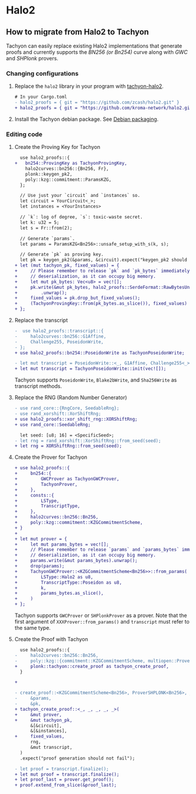 # Halo2

## How to migrate from Halo2 to Tachyon

Tachyon can easily replace existing Halo2 implementations that generate proofs and currently supports the _BN256 (or Bn254)_ curve along with _GWC_ and _SHPlonk_ provers.

### Changing configurations

1. Replace the `halo2` library in your program with [tachyon-halo2](https://github.com/kroma-network/halo2).

   ```diff
   # In your Cargo.toml
   - halo2_proofs = { git = "https://github.com/zcash/halo2.git" }
   + halo2_proofs = { git = "https://github.com/kroma-network/halo2.git", branch = "scroll-halo2-v1.1-with-tachyon" }
   ```

2. Install the Tachyon debian package. See [Debian packaging](../../docs/how_to_use/how_to_build.md#debian-packaging).

### Editing code

1. Create the Proving Key for Tachyon

   ```diff
     use halo2_proofs::{
   +   bn254::ProvingKey as TachyonProvingKey,
       halo2curves::bn256::{Bn256, Fr},
       plonk::keygen_pk2,
       poly::kzg::commitment::ParamsKZG,
     };

     // Use just your `circuit` and `instances` so.
     let circuit = YourCircuit<_>;
     let instances = <YourInstances>

     // `k`: log of degree, `s`: toxic-waste secret.
     let k: u32 = 5;
     let s = Fr::from(2);

     // Generate `params`.
     let params = ParamsKZG<Bn256>::unsafe_setup_with_s(k, s);

     // Generate `pk` as proving key.
     let pk = keygen_pk2(&params, &circuit).expect("keygen_pk2 should not fail");
   + let (mut tachyon_pk, fixed_values) = {
   +     // Please remember to release `pk` and `pk_bytes` immediately after
   +     // deserialization, as it can occupy big memory.
   +     let mut pk_bytes: Vec<u8> = vec![];
   +     pk.write(&mut pk_bytes, halo2_proofs::SerdeFormat::RawBytesUnchecked)
   +         .unwrap();
   +     fixed_values = pk.drop_but_fixed_values();
   +     (TachyonProvingKey::from(pk_bytes.as_slice()), fixed_values)
   + };
   ```

2. Replace the transcript

   ```diff
   -  use halo2_proofs::transcript::{
   -     halo2curves::bn256::G1Affine,
   -     Challenge255, PoseidonWrite,
   - };
   + use halo2_proofs::bn254::PoseidonWrite as TachyonPoseidonWrite;

   - let mut transcript = PoseidonWrite::<_, G1Affine, Challenge255<_>>::init(vec![]);
   + let mut transcript = TachyonPoseidonWrite::init(vec![]);
   ```

   Tachyon supports `PoseidonWrite`, `Blake2bWrite`, and `Sha256Write` as transcript methods.

3. Replace the RNG (Random Number Generator)

   ```diff
   - use rand_core::{RngCore, SeedableRng};
   - use rand_xorshift::XorShiftRng;
   + use halo2_proofs::xor_shift_rng::XORShiftRng;
   + use rand_core::SeedableRng;

     let seed: [u8; 16] = <SpecificSeed>;
   - let rng = rand_xorshift::XorShiftRng::from_seed(seed);
   + let rng = XORShiftRng::from_seed(seed);
   ```

4. Create the Prover for Tachyon

   ```diff
   + use halo2_proofs::{
   +     bn254::{
   +         GWCProver as TachyonGWCProver,
   +         TachyonProver,
   +     },
   +     consts::{
   +         LSType,
   +         TranscriptType,
   +     },
   +     halo2curves::bn256::Bn256,
   +     poly::kzg::commitment::KZGCommitmentScheme,
   + }
   +
   + let mut prover = {
   +     let mut params_bytes = vec![];
   +     // Please remember to release `params` and `params_bytes` immediately after
   +     // deserialization, as it can occupy big memory.
   +     params.write(&mut params_bytes).unwrap();
   +     drop(params);
   +     TachyonGWCProver::<KZGCommitmentScheme<Bn256>>::from_params(
   +         LSType::Halo2 as u8,
   +         TranscriptType::Poseidon as u8,
   +         k,
   +         params_bytes.as_slice(),
   +     )
   + };
   ```

   Tachyon supports `GWCProver` or `SHPlonkProver` as a prover. Note that the first argument of `XXXProver::from_params()` and `transcript` must refer to the same type.

5. Create the Proof with Tachyon

   ```diff
     use halo2_proofs::{
   -     halo2curves::bn256::Bn256,
   -     poly::kzg::{commitment::KZGCommitmentScheme, multiopen::ProverSHPLONK},
   +     plonk::tachyon::create_proof as tachyon_create_proof,
     }

   +

   - create_proof::<KZGCommitmentScheme<Bn256>, ProverSHPLONK<Bn256>, _, _, _, _>(
   -     &params,
   -     &pk,
   + tachyon_create_proof::<_, _, _, _, _>(
   +     &mut prover,
   +     &mut tachyon_pk,
         &[&circuit],
         &[&instances],
   +     fixed_values,
         rng,
         &mut transcript,
     )
     .expect("proof generation should not fail");

   - let proof = transcript.finalize();
   + let mut proof = transcript.finalize();
   + let proof_last = prover.get_proof();
   + proof.extend_from_slice(&proof_last);
   ```
